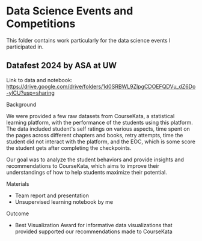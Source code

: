 # Data Science Events and Competitions
This folder contains work particularly for the data science events I participated in.

## Datafest 2024 by ASA at UW
Link to data and notebook: https://drive.google.com/drive/folders/1d0SRBWL9ZlpgCDOEFQDVu_dZ6Do-ylCU?usp=sharing

Background

We were provided a few raw datasets from CourseKata, a statistical learning platform, with the performance of the students using this platform. The data included student's self ratings on various aspects, time spent on the pages across different chapters and books, retry attempts, time the student did not interact with the platform, and the EOC, which is some score the student gets after completing the checkpoints.

Our goal was to analyze the student behaviors and provide insights and recommendations to CourseKata, which aims to improve their understandings of how to help students maximize their potential.

Materials
- Team report and presentation
- Unsupervised learning notebook by me

Outcome
- Best Visualization Award for informative data visualizations that provided supported our recommendations made to CourseKata

